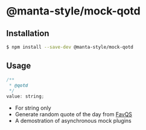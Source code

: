 # @manta-style/mock-qotd

## Installation

```sh
$ npm install --save-dev @manta-style/mock-qotd
```

## Usage

```js
/**
 * @qotd
 */
value: string;
```

- For string only
- Generate random quote of the day from [FavQS](https://favqs.com)
- A demostration of asynchronous mock plugins
